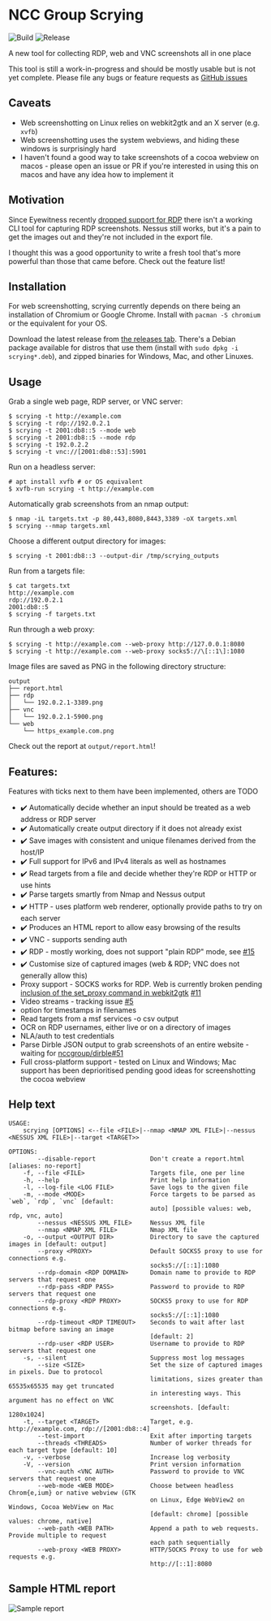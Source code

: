 # NCC Group Scrying
![Build](https://github.com/nccgroup/scrying/workflows/Build/badge.svg)
![Release](https://github.com/nccgroup/scrying/workflows/Release/badge.svg)

A new tool for collecting RDP, web and VNC screenshots all in one place

This tool is still a work-in-progress and should be mostly usable but is not yet complete.
Please file any bugs or feature requests as [GitHub issues](https://github.com/nccgroup/scrying/issues)

## Caveats
* Web screenshotting on Linux relies on webkit2gtk and an X server (e.g. `xvfb`)
* Web screenshotting uses the system webviews, and hiding these windows is surprisingly hard
* I haven't found a good way to take screenshots of a cocoa webview on macos - please open an issue or PR if you're interested in using this on macos and have any idea how to implement it

## Motivation
Since Eyewitness recently [dropped support for RDP](https://github.com/FortyNorthSecurity/EyeWitness/issues/422#issuecomment-539690698) there isn't a working CLI tool for capturing RDP screenshots.
Nessus still works, but it's a pain to get the images out and they're not included in the export file.

I thought this was a good opportunity to write a fresh tool that's more powerful than those that came before. Check out the feature list!

## Installation
For web screenshotting, scrying currently depends on there being an installation of Chromium or Google Chrome. Install with `pacman -S chromium` or the equivalent for your OS.

Download the latest release from [the releases tab](https://github.com/nccgroup/scrying/releases). There's a Debian package available for distros that use them (install with `sudo dpkg -i scrying*.deb`), and zipped binaries for Windows, Mac, and other Linuxes.

## Usage
Grab a single web page, RDP server, or VNC server:
```
$ scrying -t http://example.com
$ scrying -t rdp://192.0.2.1
$ scrying -t 2001:db8::5 --mode web
$ scrying -t 2001:db8::5 --mode rdp
$ scrying -t 192.0.2.2
$ scrying -t vnc://[2001:db8::53]:5901
```

Run on a headless server:
```
# apt install xvfb # or OS equivalent
$ xvfb-run scrying -t http://example.com
```

Automatically grab screenshots from an nmap output:
```
$ nmap -iL targets.txt -p 80,443,8080,8443,3389 -oX targets.xml
$ scrying --nmap targets.xml
```

Choose a different output directory for images:
```
$ scrying -t 2001:db8::3 --output-dir /tmp/scrying_outputs
```

Run from a targets file:
```
$ cat targets.txt
http://example.com
rdp://192.0.2.1
2001:db8::5
$ scrying -f targets.txt
```

Run through a web proxy:
```
$ scrying -t http://example.com --web-proxy http://127.0.0.1:8080
$ scrying -t http://example.com --web-proxy socks5://\[::1\]:1080
```

Image files are saved as PNG in the following directory structure:
```
output
├── report.html
├── rdp
│   └── 192.0.2.1-3389.png
├── vnc
│   └── 192.0.2.1-5900.png
└── web
    └── https_example.com.png
```

Check out the report at `output/report.html`!

## Features:
Features with ticks next to them have been implemented, others are TODO
* ✔️ Automatically decide whether an input should be treated as a web address or RDP server
* ✔️ Automatically create output directory if it does not already exist
* ✔️ Save images with consistent and unique filenames derived from the host/IP
* ✔️ Full support for IPv6 and IPv4 literals as well as hostnames
* ✔️ Read targets from a file and decide whether they're RDP or HTTP or use hints
* ✔️ Parse targets smartly from Nmap and Nessus output
* ✔️ HTTP - uses platform web renderer, optionally provide paths to try on each server
* ✔️ Produces an HTML report to allow easy browsing of the results
* ✔️ VNC - supports sending auth
* ✔️ RDP - mostly working, does not support "plain RDP" mode, see [#15](https://github.com/nccgroup/scrying/issues/15)
* ✔️ Customise size of captured images (web & RDP; VNC does not generally allow this)
* Proxy support - SOCKS works for RDP. Web is currently broken pending [inclusion of the set_proxy command in webkit2gtk](https://github.com/gtk-rs/webkit2gtk-rs/issues/81) [#11](https://github.com/nccgroup/scrying/issues/11)
* Video streams - tracking issue [#5](https://github.com/nccgroup/scrying/issues/5)
* option for timestamps in filenames
* Read targets from a msf services -o csv output
* OCR on RDP usernames, either live or on a directory of images
* NLA/auth to test credentials
* Parse Dirble JSON output to grab screenshots of an entire website - waiting for [nccgroup/dirble#51](https://github.com/nccgroup/dirble/issues/51)
* Full cross-platform support - tested on Linux and Windows; Mac support has been deprioritised pending good ideas for screenshotting the cocoa webview


## Help text
```
USAGE:
    scrying [OPTIONS] <--file <FILE>|--nmap <NMAP XML FILE>|--nessus <NESSUS XML FILE>|--target <TARGET>>

OPTIONS:
        --disable-report               Don't create a report.html [aliases: no-report]
    -f, --file <FILE>                  Targets file, one per line
    -h, --help                         Print help information
    -l, --log-file <LOG FILE>          Save logs to the given file
    -m, --mode <MODE>                  Force targets to be parsed as `web`, `rdp`, `vnc` [default:
                                       auto] [possible values: web, rdp, vnc, auto]
        --nessus <NESSUS XML FILE>     Nessus XML file
        --nmap <NMAP XML FILE>         Nmap XML file
    -o, --output <OUTPUT DIR>          Directory to save the captured images in [default: output]
        --proxy <PROXY>                Default SOCKS5 proxy to use for connections e.g.
                                       socks5://[::1]:1080
        --rdp-domain <RDP DOMAIN>      Domain name to provide to RDP servers that request one
        --rdp-pass <RDP PASS>          Password to provide to RDP servers that request one
        --rdp-proxy <RDP PROXY>        SOCKS5 proxy to use for RDP connections e.g.
                                       socks5://[::1]:1080
        --rdp-timeout <RDP TIMEOUT>    Seconds to wait after last bitmap before saving an image
                                       [default: 2]
        --rdp-user <RDP USER>          Username to provide to RDP servers that request one
    -s, --silent                       Suppress most log messages
        --size <SIZE>                  Set the size of captured images in pixels. Due to protocol
                                       limitations, sizes greater than 65535x65535 may get truncated
                                       in interesting ways. This argument has no effect on VNC
                                       screenshots. [default: 1280x1024]
    -t, --target <TARGET>              Target, e.g. http://example.com, rdp://[2001:db8::4]
        --test-import                  Exit after importing targets
        --threads <THREADS>            Number of worker threads for each target type [default: 10]
    -v, --verbose                      Increase log verbosity
    -V, --version                      Print version information
        --vnc-auth <VNC AUTH>          Password to provide to VNC servers that request one
        --web-mode <WEB MODE>          Choose between headless Chrom{e,ium} or native webview (GTK
                                       on Linux, Edge WebView2 on Windows, Cocoa WebView on Mac
                                       [default: chrome] [possible values: chrome, native]
        --web-path <WEB PATH>          Append a path to web requests. Provide multiple to request
                                       each path sequentially
        --web-proxy <WEB PROXY>        HTTP/SOCKS Proxy to use for web requests e.g.
                                       http://[::1]:8080
```

## Sample HTML report
![Sample report](images/scrying-report.png)
